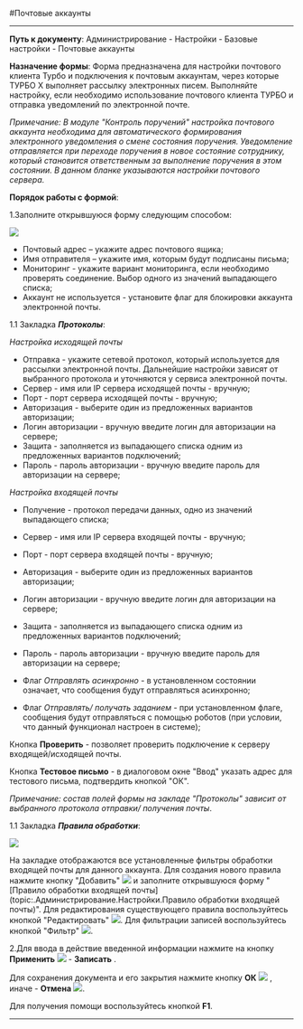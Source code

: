 ﻿#Почтовые аккаунты

----------

**Путь к документу**:  Администрирование - Настройки - Базовые настройки - Почтовые аккаунты

**Назначение формы**: Форма предназначена для настройки почтового клиента Турбо и подключения к почтовым аккаунтам, через которые ТУРБО Х выполняет рассылку электронных писем. Выполняйте настройку, если необходимо использование  почтового клиента ТУРБО и отправка уведомлений по электронной почте.

*Примечание: В модуле "Контроль поручений" настройка почтового аккаунта необходима для автоматического формирования электронного уведомления о смене состояния поручения. Уведомление отправляется при переходе поручения в новое состояние сотруднику, который становится ответственным за выполнение поручения в этом состоянии. В данном бланке указываются настройки почтового сервера.*


**Порядок работы с формой**:

1.Заполните открывшуюся форму следующим способом:

![](topic:.Администрирование.AddFiles.Screenshot_2629.jpg)

- Почтовый адрес – укажите адрес почтового ящика;
- Имя отправителя – укажите имя, которым будут подписаны письма;
- Мониторинг - укажите вариант мониторинга, если необходимо проверять соединение. Выбор одного из значений выпадающего списка;
- Аккаунт не используется - установите флаг для блокировки аккаунта электронной почты.

1.1 Закладка ***Протоколы***:

*Настройка исходящей почты*

- Отправка - укажите сетевой протокол, который используется для рассылки электронной почты. Дальнейшие настройки зависят от выбранного протокола и уточняются у сервиса электронной почты.
- Сервер - имя или IP сервера исходящей почты - вручную;
- Порт - порт сервера исходящей почты - вручную;
- Авторизация - выберите один из предложенных вариантов авторизации;
- Логин авторизации - вручную введите логин для авторизации на сервере;
- Защита - заполняется из выпадающего списка одним из предложенных вариантов подключений;
- Пароль - пароль авторизации - вручную введите пароль для авторизации на сервере;

*Настройка входящей почты*

- Получение - протокол передачи данных, одно из значений  выпадающего списка;
- Сервер - имя или IP сервера входящей почты - вручную;
- Порт - порт сервера входящей почты - вручную;
- Авторизация - выберите один из предложенных вариантов авторизации;
- Логин авторизации - вручную введите логин для авторизации на сервере;
- Защита - заполняется из выпадающего списка одним из предложенных вариантов подключений;
- Пароль - пароль авторизации - вручную введите пароль для авторизации на сервере;

- Флаг *Отправлять асинхронно* -  в установленном состоянии означает, что сообщения будут отправляться асинхронно;
- Флаг *Отправлять/ получать заданием* - при установленном флаге, сообщения будут отправляться с помощью роботов (при условии, что данный функционал настроен в системе);


Кнопка **Проверить** - позволяет проверить подключение к серверу входящей/исходящей почты.

Кнопка **Тестовое письмо** - в диалоговом окне "Ввод" указать адрес для тестового письма, подтвердить кнопкой "ОК".

*Примечание: состав полей формы на закладе "Протоколы" зависит от выбранного протокола отправки/ получения почты*.

1.1 Закладка ***Правила обработки***:

![](topic:.Администрирование.AddFiles.Screenshot_2631.jpg)

На закладке отображаются все установленные фильтры обработки входящей почты для данного аккаунта. Для создания нового правила нажмите кнопку "Добавить" ![](topic:Com.AddFiles.Btn_Add.png) и заполните открывшуюся форму "[Правило обработки входящей почты](topic:.Администрирование.Настройки.Правило обработки входящей почты)".
Для редактирования существующего правила воспользуйтесь кнопкой "Редактировать" ![](topic:Com.AddFiles.Btn_Edit.png). Для фильтрации записей воспользуйтесь кнопкой "Фильтр" ![](topic:Com.AddFiles.Btn_Filter.png).

2.Для ввода в действие введенной информации нажмите на кнопку **Применить** ![](topic:Администрирование.AddFiles.Btn_OK.png) - **Записать** .

Для сохранения документа и его закрытия нажмите кнопку **ОК** ![](topic:Администрирование.AddFiles.Btn_Post.png) , иначе  -  **Отмена** ![](topic:Администрирование.AddFiles.BtnCloseCancel.png).

Для получения помощи воспользуйтесь кнопкой  **F1**.


----------